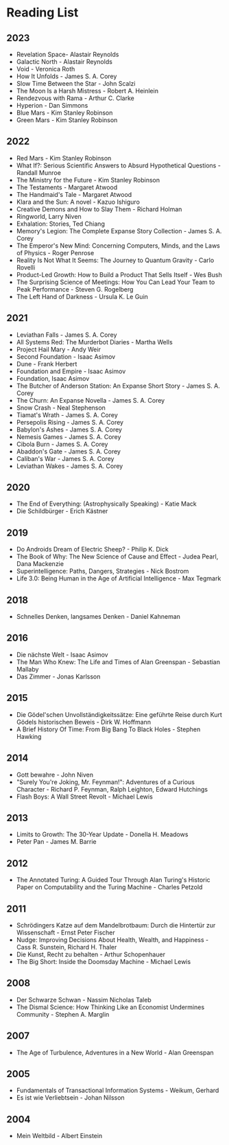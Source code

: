 # Reading List

## 2023

- Revelation Space- Alastair Reynolds
- Galactic North - Alastair Reynolds
- Void - Veronica Roth
- How It Unfolds - James S. A. Corey
- Slow Time Between the Star - John Scalzi
- The Moon Is a Harsh Mistress - Robert A. Heinlein
- Rendezvous with Rama - Arthur C. Clarke
- Hyperion - Dan Simmons
- Blue Mars - Kim Stanley Robinson
- Green Mars - Kim Stanley Robinson

## 2022

- Red Mars - Kim Stanley Robinson
- What If?: Serious Scientific Answers to Absurd Hypothetical Questions - Randall Munroe
- The Ministry for the Future - Kim Stanley Robinson
- The Testaments - Margaret Atwood
- The Handmaid's Tale - Margaret Atwood
- Klara and the Sun: A novel - Kazuo Ishiguro
- Creative Demons and How to Slay Them - Richard Holman
- Ringworld, Larry Niven
- Exhalation: Stories, Ted Chiang
- Memory's Legion: The Complete Expanse Story Collection - James S. A. Corey
- The Emperor's New Mind: Concerning Computers, Minds, and the Laws of Physics - Roger Penrose
- Reality Is Not What It Seems: The Journey to Quantum Gravity - Carlo Rovelli
- Product-Led Growth: How to Build a Product That Sells Itself - Wes Bush
- The Surprising Science of Meetings: How You Can Lead Your Team to Peak Performance - Steven G. Rogelberg
- The Left Hand of Darkness - Ursula K. Le Guin

## 2021

- Leviathan Falls - James S. A. Corey
- All Systems Red: The Murderbot Diaries - Martha Wells
- Project Hail Mary - Andy Weir
- Second Foundation - Isaac Asimov
- Dune - Frank Herbert
- Foundation and Empire - Isaac Asimov
- Foundation, Isaac Asimov
- The Butcher of Anderson Station: An Expanse Short Story - James S. A. Corey
- The Churn: An Expanse Novella - James S. A. Corey
- Snow Crash - Neal Stephenson
- Tiamat's Wrath - James S. A. Corey
- Persepolis Rising - James S. A. Corey
- Babylon's Ashes - James S. A. Corey
- Nemesis Games - James S. A. Corey
- Cibola Burn - James S. A. Corey
- Abaddon's Gate - James S. A. Corey
- Caliban's War - James S. A. Corey
- Leviathan Wakes - James S. A. Corey

## 2020

- The End of Everything: (Astrophysically Speaking) - Katie Mack
- Die Schildbürger - Erich Kästner

## 2019

- Do Androids Dream of Electric Sheep? - Philip K. Dick
- The Book of Why: The New Science of Cause and Effect - Judea Pearl, Dana Mackenzie
- Superintelligence: Paths, Dangers, Strategies - Nick Bostrom
- Life 3.0: Being Human in the Age of Artificial Intelligence - Max Tegmark

## 2018

- Schnelles Denken, langsames Denken - Daniel Kahneman

## 2016

- Die nächste Welt - Isaac Asimov
- The Man Who Knew: The Life and Times of Alan Greenspan - Sebastian Mallaby
- Das Zimmer - Jonas Karlsson

## 2015

- Die Gödel'schen Unvollständigkeitssätze: Eine geführte Reise durch Kurt Gödels historischen Beweis - Dirk W. Hoffmann
- A Brief History Of Time: From Big Bang To Black Holes - Stephen Hawking

## 2014

- Gott bewahre - John Niven
- "Surely You're Joking, Mr. Feynman!": Adventures of a Curious Character - Richard P. Feynman, Ralph Leighton, Edward Hutchings
- Flash Boys: A Wall Street Revolt - Michael Lewis

## 2013

- Limits to Growth: The 30-Year Update - Donella H. Meadows
- Peter Pan - James M. Barrie

## 2012

- The Annotated Turing: A Guided Tour Through Alan Turing's Historic Paper on Computability and the Turing Machine - Charles Petzold

## 2011

- Schrödingers Katze auf dem Mandelbrotbaum: Durch die Hintertür zur Wissenschaft - Ernst Peter Fischer
- Nudge: Improving Decisions About Health, Wealth, and Happiness - Cass R. Sunstein, Richard H. Thaler
- Die Kunst, Recht zu behalten - Arthur Schopenhauer
- The Big Short: Inside the Doomsday Machine - Michael Lewis

## 2008

- Der Schwarze Schwan - Nassim Nicholas Taleb
- The Dismal Science: How Thinking Like an Economist Undermines Community - Stephen A. Marglin

## 2007

- The Age of Turbulence, Adventures in a New World - Alan Greenspan

## 2005

- Fundamentals of Transactional Information Systems - Weikum, Gerhard
- Es ist wie Verliebtsein - Johan Nilsson

## 2004

- Mein Weltbild - Albert Einstein
